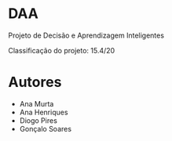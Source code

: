 
# DAA

Projeto de Decisão e Aprendizagem Inteligentes

Classificação do projeto: 15.4/20

# Autores

- Ana Murta
- Ana Henriques
- Diogo Pires
- Gonçalo Soares
